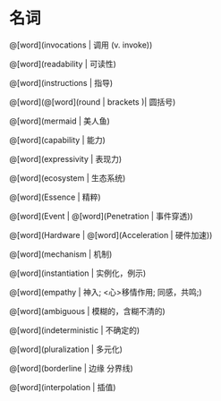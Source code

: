 # 名词

<masonry>

@[word](invocations | 调用 (v. invoke))

@[word](readability | 可读性)

@[word](instructions | 指导)

@[word](@[word](round | brackets )| 圆括号)

@[word](mermaid | 美人鱼)

@[word](capability | 能力)

@[word](expressivity | 表现力)

@[word](ecosystem | 生态系统)

@[word](Essence | 精粹)

@[word](Event | @[word](Penetration | 事件穿透))

@[word](Hardware | @[word](Acceleration | 硬件加速))

@[word](mechanism | 机制)

@[word](instantiation | 实例化，例示)

@[word](empathy | 神入; <心>移情作用; 同感，共鸣;)

@[word](ambiguous | 模糊的，含糊不清的)

@[word](indeterministic | 不确定的)

@[word](pluralization | 多元化)

@[word](borderline | 边缘 分界线)

@[word](interpolation | 插值)

</masonry>
